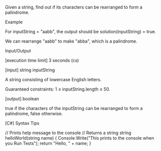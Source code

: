 Given a string, find out if its characters can be rearranged to form a palindrome.

Example

For inputString = "aabb", the output should be
solution(inputString) = true.

We can rearrange "aabb" to make "abba", which is a palindrome.

Input/Output

[execution time limit] 3 seconds (cs)

[input] string inputString

A string consisting of lowercase English letters.

Guaranteed constraints:
1 ≤ inputString.length ≤ 50.

[output] boolean

true if the characters of the inputString can be rearranged to form a palindrome, false otherwise.

[C#] Syntax Tips

// Prints help message to the console
// Returns a string
string helloWorld(string name) {
    Console.Write("This prints to the console when you Run Tests");
    return "Hello, " + name;
}
